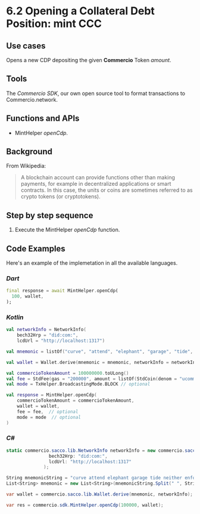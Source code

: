 # 6.2 Opening a Collateral Debt Position: mint CCC

## Use cases

Opens a new CDP depositing the given **Commercio** Token _amount_.

## Tools

The _Commercio SDK_, our own open source tool to format transactions to Commercio.network.

## Functions and APIs

- MintHelper _openCdp_.

## Background

From Wikipedia:
> A blockchain account can provide functions other than making payments, for example in decentralized applications or smart contracts. In this case, the units or coins are sometimes referred to as crypto tokens (or cryptotokens).

## Step by step sequence

1. Execute the MintHelper _openCdp_ function.

## Code Examples

Here's an example of the implemetation in all the available languages.

### _Dart_

```dart
final response = await MintHelper.openCdp(
  100, wallet,
);
```

### _Kotlin_

```kotlin
val networkInfo = NetworkInfo(
    bech32Hrp = "did:com:",
    lcdUrl = "http://localhost:1317")

val mnemonic = listOf("curve", "attend", "elephant", "garage", "tide", "neither", "enforce", "auction", "dumb", "brief", "divert", "creek", "palm", "equip", "festival", "spice", "race", "message", "domain", "seed", "ship", "hunt", "mercy", "mail")

val wallet = Wallet.derive(mnemonic = mnemonic, networkInfo = networkInfo)

val commercioTokenAmount = 100000000.toULong()
val fee = StdFee(gas = "200000", amount = listOf(StdCoin(denom = "ucommercio", amount = "10000")))// optional
val mode = TxHelper.BroadcastingMode.BLOCK // optional

val response = MintHelper.openCdp(
    commercioTokenAmount = commercioTokenAmount, 
    wallet = wallet, 
    fee = fee,  // optional
    mode = mode  // optional
)
```

### _C#_

```csharp
static commercio.sacco.lib.NetworkInfo networkInfo = new commercio.sacco.lib.NetworkInfo(
                bech32Hrp: "did:com:",
                lcdUrl: "http://localhost:1317"
              );

String mnemonicString = "curve attend elephant garage tide neither enforce auction dumb brief divert creek palm equip festival spice race message domain seed ship hunt mercy mail";
List<String> mnemonic = new List<String>(mnemonicString.Split(" ", StringSplitOptions.RemoveEmptyEntries));

var wallet = commercio.sacco.lib.Wallet.derive(mnemonic, networkInfo);

var res = commercio.sdk.MintHelper.openCdp(100000, wallet);
```
